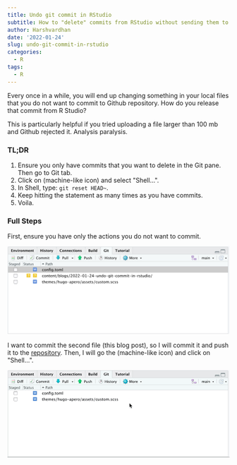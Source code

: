 ```yaml
---
title: Undo git commit in RStudio
subtitle: How to "delete" commits from RStudio without sending them to Github
author: Harshvardhan
date: '2022-01-24'
slug: undo-git-commit-in-rstudio
categories:
  - R
tags:
  - R
---
```


Every once in a while, you will end up changing something in your local files that you do not want to commit to Github repository. How do you release that commit from R Studio?

This is particularly helpful if you tried uploading a file larger than 100 mb and Github rejected it. Analysis paralysis.

### TL;DR

1.  Ensure you only have commits that you want to delete in the Git pane. Then go to Git tab.
2.  Click on <i class="fas fa-cog"></i> (machine-like icon) and select "Shell...".
3.  In Shell, type: `git reset HEAD~`.
4.  Keep hitting the statement as many times as you have commits.
5.  Voila.

### Full Steps

First, ensure you have only the actions you do not want to commit.

![](images/Screen%20Shot%202022-01-24%20at%205.32.37%20PM.png "Git Pane in RStudio")

I want to commit the second file (this blog post), so I will commit it and push it to the [repository](https://github.com/harshvardhaniimi/personal-website). Then, I will go the <i class="fas fa-cog"></i> (machine-like icon) and click on "Shell...".

![](images/recording.gif)
